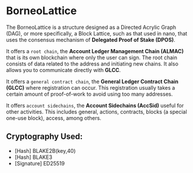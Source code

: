 # BorneoLattice

The BorneoLattice is a structure designed as a Directed Acrylic Graph (DAG), or more specifically, a Block Lattice, such as that used in nano, that uses the consensus mechanism of **Delegated Proof of Stake (DPOS)**.

It offers a `root chain`, the **Account Ledger Management Chain (ALMAC)** that is its own blockchain where only the user can sign. The root chain consists of data related to the address and initiating new chains. It also allows you to communicate directly with **GLCC**.

It offers a `general contract chain`, the **General Ledger Contract Chain (GLCC)** where registration can occur. This registration usually takes a certain amount of proof-of-work to avoid using too many addresses.

It offers `account sidechains`, the **Account Sidechains (AccSid)** useful for other activities. This includes general, actions, contracts, blocks (a special one-use block), access, among others.

## Cryptography Used:

* [Hash] BLAKE2B(key,40)
* [Hash] BLAKE3
* [Signature] ED25519
